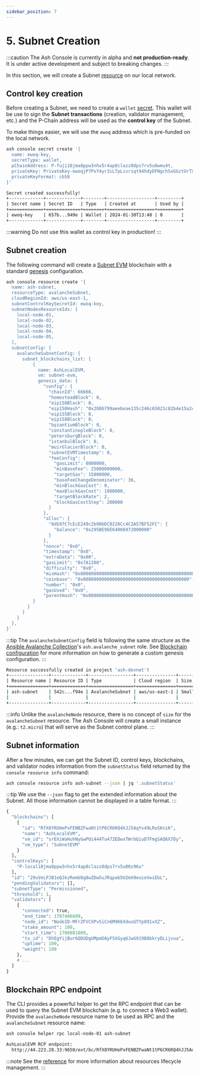 ```yaml
---
sidebar_position: 7
---
```


# 5. Subnet Creation

:::caution
The Ash Console is currently in alpha and **not production-ready**. It is under active development and subject to breaking changes.
:::

In this section, we will create a Subnet [resource](/docs/console/glossary#resource) on our local network.

## Control key creation

Before creating a Subnet, we need to create a `wallet` [secret](/docs/console/glossary#secret). This wallet will be use to sign the **Subnet transactions** (creation, validator management, etc.) and the P-Chain address will be used as the **control key** of the Subnet.

To make things easier, we will use the `ewoq` address which is pre-funded on the local network.

```bash title="Command"
ash console secret create '{
  name: ewoq-key,
  secretType: wallet,
  pChainAddress: P-fuji18jma8ppw3nhx5r4ap8clazz0dps7rv5u6wmu4t,
  privateKey: PrivateKey-ewoqjP7PxY4yr3iLTpLisriqt94hdyDFNgchSxGGztUrTXtNN,
  privateKeyFormat: cb58
}'
```

```bash title="Output"
Secret created successfully!
+-------------+-------------+--------+------------------+---------+
| Secret name | Secret ID   | Type   | Created at       | Used by |
+=============+=============+========+==================+=========+
| ewoq-key    | 657b...949e | Wallet | 2024-01-30T13:40 | 0       |
+-------------+-------------+--------+------------------+---------+
```

:::warning
Do not use this wallet as control key in production!
:::

## Subnet creation

The following command will create a [Subnet EVM](https://github.com/ava-labs/subnet-evm) blockchain with a standard [genesis](https://docs.avax.network/build/subnet/upgrade/customize-a-subnet#genesis) configuration.

```bash title="Command"
ash console resource create '{
  name: ash-subnet,
  resourceType: avalancheSubnet,
  cloudRegionId: aws/us-east-1,
  subnetControlKeySecretId: ewoq-key,
  subnetNodesResourceIds: [
    local-node-01,
    local-node-02,
    local-node-03,
    local-node-04,
    local-node-05,
  ],
  subnetConfig: {
    avalancheSubnetConfig: {
      subnet_blockchains_list: [
          {
            name: AshLocalEVM,
            vm: subnet-evm,
            genesis_data: {
              "config": {
                "chainId": 66666,
                "homesteadBlock": 0,
                "eip150Block": 0,
                "eip150Hash": "0x2086799aeebeae135c246c65021c82b4e15a2c451340993aacfd2751886514f0",
                "eip155Block": 0,
                "eip158Block": 0,
                "byzantiumBlock": 0,
                "constantinopleBlock": 0,
                "petersburgBlock": 0,
                "istanbulBlock": 0,
                "muirGlacierBlock": 0,
                "subnetEVMTimestamp": 0,
                "feeConfig": {
                  "gasLimit": 8000000,
                  "minBaseFee": 25000000000,
                  "targetGas": 15000000,
                  "baseFeeChangeDenominator": 36,
                  "minBlockGasCost": 0,
                  "maxBlockGasCost": 1000000,
                  "targetBlockRate": 2,
                  "blockGasCostStep": 200000
                }
              },
              "alloc": {
                "8db97C7cEcE249c2b98bDC0226Cc4C2A57BF52FC": {
                  "balance": "0x295BE96E64066972000000"
                }
              },
              "nonce": "0x0",
              "timestamp": "0x0",
              "extraData": "0x00",
              "gasLimit": "0x7A1200",
              "difficulty": "0x0",
              "mixHash": "0x0000000000000000000000000000000000000000000000000000000000000000",
              "coinbase": "0x0000000000000000000000000000000000000000",
              "number": "0x0",
              "gasUsed": "0x0",
              "parentHash": "0x0000000000000000000000000000000000000000000000000000000000000000"
          }
        }
      ]
    }
  },
}'
```

:::tip
The `avalancheSubnetConfig` field is following the same structure as the [Ansible Avalanche Collection](/docs/toolkit/ansible-avalanche-collection/introduction)'s `ash.avalanche_subnet` role. See [Blockchain configuration](/docs/toolkit/ansible-avalanche-collection/reference/roles/avalanche-subnet#blockchain-configuration) for more information on how to generate a custom genesis configuration.
:::

```bash title="Output"
Resource successfully created in project 'ash-devnet'!
+---------------+-------------+-----------------+---------------+-------+------------------+---------+-------------------+
| Resource name | Resource ID | Type            | Cloud region  | Size  | Created at       | Status  | Resource specific |
+===============+=============+=================+===============+=======+==================+=========+===================+
| ash-subnet    | 542c...f94e | AvalancheSubnet | aws/us-east-1 | Small | 2024-01-30T13:58 | Pending |  ID         |     |
|               |             |                 |               |       |                  |         |  Validators | 0   |
+---------------+-------------+-----------------+---------------+-------+------------------+---------+-------------------+
```

:::info
Unlike the `avalancheNode` resource, there is no concept of `size` for the `avalancheSubnet` resource. The Ash Console will create a small instance (e.g.: `t2.micro`) that will serve as the Subnet control plane.
:::

## Subnet information

After a few minutes, we can get the Subnet ID, control keys, blockchains, and validator nodes information from the `subnetStatus` field returned by the `console resource info` command:

```bash title="Command"
ash console resource info ash-subnet --json | jq '.subnetStatus'
```

:::tip
We use the `--json` flag to get the extended information about the Subnet. All those information cannot be displayed in a table format.
:::

```python title="Output"
{
  "blockchains": [
    {
      "id": "RfX8YRUHePxFENBZFwaNt1tP6CR6RQ4hJJ5AqYv49LRoSKniK",
      "name": "AshLocalEVM",
      "vm_id": "srEXiWaHuhNyGwPUi444Tu47ZEDwxTWrbQiuD7FmgSAQ6X7Dy",
      "vm_type": "SubnetEVM"
    }
  ],
  "controlKeys": [
    "P-local18jma8ppw3nhx5r4ap8clazz0dps7rv5u00z96u"
  ],
  "id": "29uVeLPJB1eQJkzRemU8g8wZDw5uJRqpab5U2mX9euieVwiEbL",
  "pendingValidators": [],
  "subnetType": "Permissioned",
  "threshold": 1,
  "validators": [
    {
      "connected": true,
      "end_time": 1707486609,
      "node_id": "NodeID-MFrZFVCXPv5iCn6M9K6XduxGTYp891xXZ",
      "stake_amount": 100,
      "start_time": 1706881809,
      "tx_id": "DhEgYijBur6QDUDgUMpmDAyF5XGyq6JwG919B8bkryDLijvua",
      "uptime": 100,
      "weight": 100
    },
    # ...
  ]
}
```

## Blockchain RPC endpoint

The CLI provides a powerful helper to get the RPC endpoint that can be used to query the Subnet EVM blockchain (e.g. to connect a Web3 wallet). Provide the `avalancheNode` resource name to be used as RPC and the `avalancheSubnet` resource name:

```bash title="Command"
ash console helper rpc local-node-01 ash-subnet
```

```bash title="Output"
AshLocalEVM RCP endpoint:
  http://44.223.28.33:9650/ext/bc/RfX8YRUHePxFENBZFwaNt1tP6CR6RQ4hJJ5AqYv49LRoSKniK/rpc
```

:::note
See the [reference](/docs/console/reference/resource-management) for more information about resources lifecycle management.
:::


